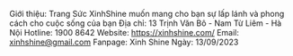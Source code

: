 Giới thiệu: Trang Sức XinhShine muốn mang cho bạn sự lấp lánh và phong cách cho cuộc sống của bạn
Địa chỉ: 13 Trịnh Văn Bô - Nam Từ Liêm - Hà Nội
Hotline: 1900 8642
Website: https://xinhshine.com/
Email: xinhshine@gmail.com
Fanpage: Xinh Shine
Ngày: 13/09/2023 
